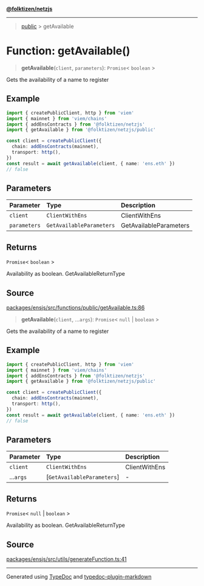 [**@folktizen/netzjs**](../README.md)

---

> [public](README.md) > getAvailable

# Function: getAvailable()

> **getAvailable**(`client`, `parameters`): `Promise`\< `boolean` \>

Gets the availability of a name to register

## Example

```ts
import { createPublicClient, http } from 'viem'
import { mainnet } from 'viem/chains'
import { addEnsContracts } from '@folktizen/netzjs'
import { getAvailable } from '@folktizen/netzjs/public'

const client = createPublicClient({
  chain: addEnsContracts(mainnet),
  transport: http(),
})
const result = await getAvailable(client, { name: 'ens.eth' })
// false
```

## Parameters

| Parameter    | Type                     | Description            |
| :----------- | :----------------------- | :--------------------- |
| `client`     | `ClientWithEns`          | ClientWithEns          |
| `parameters` | `GetAvailableParameters` | GetAvailableParameters |

## Returns

`Promise`\< `boolean` \>

Availability as boolean. GetAvailableReturnType

## Source

[packages/ensjs/src/functions/public/getAvailable.ts:86](https://github.com/ensdomains/ensjs-v3/blob/1b90b888/packages/ensjs/src/functions/public/getAvailable.ts#L86)

> **getAvailable**(`client`, ...`args`): `Promise`\< `null` \| `boolean` \>

Gets the availability of a name to register

## Example

```ts
import { createPublicClient, http } from 'viem'
import { mainnet } from 'viem/chains'
import { addEnsContracts } from '@folktizen/netzjs'
import { getAvailable } from '@folktizen/netzjs/public'

const client = createPublicClient({
  chain: addEnsContracts(mainnet),
  transport: http(),
})
const result = await getAvailable(client, { name: 'ens.eth' })
// false
```

## Parameters

| Parameter | Type                       | Description   |
| :-------- | :------------------------- | :------------ |
| `client`  | `ClientWithEns`            | ClientWithEns |
| ...`args` | [`GetAvailableParameters`] | -             |

## Returns

`Promise`\< `null` \| `boolean` \>

Availability as boolean. GetAvailableReturnType

## Source

[packages/ensjs/src/utils/generateFunction.ts:41](https://github.com/ensdomains/ensjs-v3/blob/1b90b888/packages/ensjs/src/utils/generateFunction.ts#L41)

---

Generated using [TypeDoc](https://typedoc.org/) and [typedoc-plugin-markdown](https://www.npmjs.com/package/typedoc-plugin-markdown)
